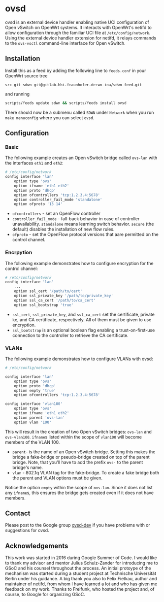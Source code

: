 # ovsd

ovsd is an external device handler enabling native UCI configuration of Open vSwitch on OpenWrt systems.
It interacts with OpenWrt's netifd to allow configuration through the familiar UCI file at `/etc/config/network`.
Using the external device handler extension for netifd, it relays commands to the `ovs-vsctl` command-line interface for Open vSwitch.

## Installation

Install this as a feed by adding the following line to `feeds.conf` in your OpenWrt source tree
```
src-git sdwn git@gitlab.hhi.fraunhofer.de:wn-ina/sdwn-feed.git
```
and running
```bash
scripts/feeds update sdwn && scripts/feeds install ovsd
```
There should now be a submenu called `SDWN` under `Network` when you run
`make menuconfig` where you can select `ovsd`.

## Configuration

### Basic
The following example creates an Open vSwitch bridge called `ovs-lan` with the interfaces `eth1` and `eth2`:

```bash
# /etc/config/network
config interface 'lan'
	option type 'ovs'
	option ifname 'eth1 eth2'
	option proto 'dhcp'
	option ofcontrollers 'tcp:1.2.3.4:5678'
	option controller_fail_mode 'standalone'
	option ofproto '13 14'
```
 - `ofcontrollers` - set an OpenFlow controller
 - `controller_fail_mode` - fall-back behavior in case of controller unavailability. `standalone` means learning switch behavior. `secure` (the default) disables the installation of new flow rules.
 - `ofproto` - set the OpenFlow protocol versions that aare permitted on the control channel.

### Encrpytion
The following example demonstrates how to configure encryption for the control channel:

```bash
# /etc/config/network
config interface 'lan'
	...
	option ssl_cert '/path/to/cert'
	option ssl_private_key '/path/to/private_key'
	option ssl_ca_cert '/path/to/ca_cert'
	option ssl_bootstrap 'true'
```
 - `ssl_cert`, `ssl_private_key`, and `ssl_ca_cert` set the certificate, private ke, and CA certificate, respectively. All of them must be given to use encryption.
 - `ssl_bootstrap` is an optional boolean flag enabling a trust-on-first-use connection to the controller to retrieve the CA certificate.

### VLANs
The following example demonstrates how to configure VLANs with ovsd:

```bash
# /etc/config/network

config interface 'lan'
	option type 'ovs'
	option proto 'dhcp'
	option empty 'true'
	option ofcontrollers 'tcp:1.2.3.4:5678'

config interface 'vlan100'
	option type 'ovs'
	option ifname 'eth1 eth2'
	option parent 'ovs-lan'
	option vlan '100'
```
This will result in the creation of two Open vSwitch bridges: `ovs-lan` and `ovs-vlan100`. `ifname`s listed within the scope of `vlan100` will become members of the VLAN 100.
 - `parent`- is the name of an Open vSwitch bridge. Setting this makes the bridge a fake-bridge or pseudo-bridge created on top of the parent bridge. Note, that you'll have to add the prefix `ovs-` to the parent bridge's name.
 - `vlan` - 802.1q VLAN tag for the fake-bridge. To create a fake bridge both the parent and VLAN options must be given.

Notice the option `empty` within the scope of `ovs-lan`. Since it does not list any `ifname`s, this ensures the bridge gets created even if it does not have members.

## Contact

Please post to the Google group [ovsd-dev](https://groups.google.com/forum/#!forum/ovsd-dev) if you have problems with or suggestions for ovsd.

## Acknowledgements

This work was started in 2016 during Google Summer of Code. I would like to thank my advisor and mentor Julius Schulz-Zander for introducing me to GSoC and his counsel throughout the process.
An initial protoype of the mechanism was started during a student project at Technische Universität Berlin under his guidance.
A big thank you also to Felix Fietkau, author and maintainer of netifd, from whom I have learned a lot and who has given me feedback on my work. 
Thanks to Freifunk, who hosted the project and, of course, to Google for organizing GSoC.
